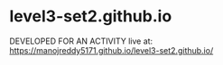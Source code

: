 # level3-set2.github.io
DEVELOPED FOR AN ACTIVITY
live at:
https://manojreddy5171.github.io/level3-set2.github.io/
